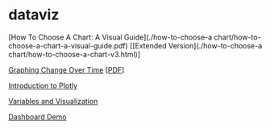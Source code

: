 # dataviz

[How To Choose A Chart: A Visual Guide](./how-to-choose-a chart/how-to-choose-a-chart-a-visual-guide.pdf) [[Extended Version](./how-to-choose-a chart/how-to-choose-a-chart-v3.html)]

[Graphing Change Over Time](./graphing-change-over-time/index.html) [[PDF](./graphing-change-over-time/index.pdf)]

[Introduction to Plotly](./plotly-intro/)

[Variables and Visualization](./variables-and-visualization/variables-and-visualization.html#/)

[Dashboard Demo](./dashboard/dashboard.html)